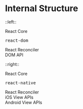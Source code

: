 # Internal Structure

::left::

<div className="flex flex-col items-center space-y-4">
  <div className="bg-[#B9DFFF] p-4 text-center w-full">React Core</div>
  <div className="flex flex-col items-center bg-[#B9DFFF] p-4 space-y-4 w-full">
    <div className="text-center w-full"><pre>react-dom</pre></div>
    <div className="bg-[#FDE0C9] p-4 text-center w-full">React Reconciler</div>
    <div className="bg-[#E4a200] p-4 text-center w-full">DOM API</div>
  </div>
</div>

::right::

<div className="flex flex-col items-center space-y-4">
  <div className="bg-[#B9DFFF] p-4 text-center w-full">React Core</div>
  <div className="flex flex-col items-center bg-[#B9DFFF] p-4 space-y-4 w-full">
    <div className="text-center w-full"><pre>react-native</pre></div>
    <div className="bg-[#FDE0C9] p-4 text-center w-full">React Reconciler</div>
    <div className="flex justify-around space-x-4 w-full">
      <div className="bg-[#E4a200] p-4 text-center">iOS View APIs</div>
      <div className="bg-[#E4a200] p-4 text-center">Android View APIs</div>
    </div>
  </div>
</div>
